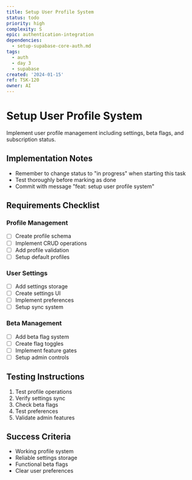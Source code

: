 ```yaml
---
title: Setup User Profile System
status: todo
priority: high
complexity: S
epic: authentication-integration
dependencies:
  - setup-supabase-core-auth.md
tags:
  - auth
  - day 3
  - supabase
created: '2024-01-15'
ref: TSK-120
owner: AI
---
```


# Setup User Profile System

Implement user profile management including settings, beta flags, and subscription status.

## Implementation Notes

- Remember to change status to "in progress" when starting this task
- Test thoroughly before marking as done
- Commit with message "feat: setup user profile system"

## Requirements Checklist

### Profile Management

- [ ] Create profile schema
- [ ] Implement CRUD operations
- [ ] Add profile validation
- [ ] Setup default profiles

### User Settings

- [ ] Add settings storage
- [ ] Create settings UI
- [ ] Implement preferences
- [ ] Setup sync system

### Beta Management

- [ ] Add beta flag system
- [ ] Create flag toggles
- [ ] Implement feature gates
- [ ] Setup admin controls

## Testing Instructions

1. Test profile operations
2. Verify settings sync
3. Check beta flags
4. Test preferences
5. Validate admin features

## Success Criteria

- Working profile system
- Reliable settings storage
- Functional beta flags
- Clear user preferences
